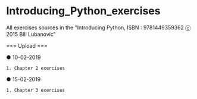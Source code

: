 # Introducing_Python_exercises

All exercises sources in the "Introducing Python, ISBN : 9781449359362 ⓒ 2015 Bill Lubanovic"

=== Upload ===

● 10-02-2019

    1. Chapter 2 exercises

● 15-02-2019

    1. Chapter 3 exercises
